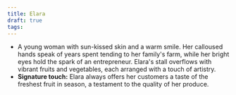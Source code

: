 ```yaml
---
title: Elara
draft: true
tags:
---
```


- A young woman with sun-kissed skin and a warm smile. Her calloused hands speak of years spent tending to her family's farm, while her bright eyes hold the spark of an entrepreneur. Elara's stall overflows with vibrant fruits and vegetables, each arranged with a touch of artistry.
- **Signature touch:** Elara always offers her customers a taste of the freshest fruit in season, a testament to the quality of her produce.